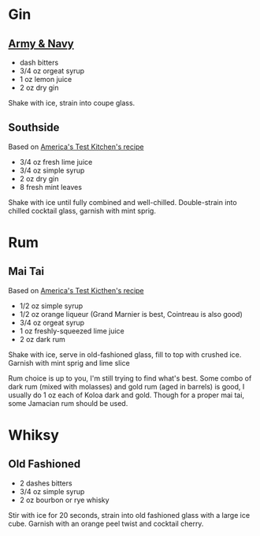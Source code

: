 # Gin

## [Army & Navy](https://www.liquor.com/army-navy-cocktail-recipe-5225039)

- dash bitters
- 3/4 oz orgeat syrup
- 1 oz lemon juice
- 2 oz dry gin

Shake with ice, strain into coupe glass.


## Southside

Based on [America's Test Kitchen's recipe](https://www.americastestkitchen.com/recipes/13496-southside)

- 3/4 oz fresh lime juice
- 3/4 oz simple syrup
- 2 oz dry gin
- 8 fresh mint leaves

Shake with ice until fully combined and well-chilled. Double-strain into chilled cocktail glass,
garnish with mint sprig.


# Rum

## Mai Tai

Based on [America's Test Kicthen's recipe](https://www.americastestkitchen.com/recipes/13499-mai-tai)

- 1/2 oz simple syrup
- 1/2 oz orange liqueur (Grand Marnier is best, Cointreau is also good)
- 3/4 oz orgeat syrup
- 1 oz freshly-squeezed lime juice
- 2 oz dark rum

Shake with ice, serve in old-fashioned glass, fill to top with crushed ice. Garnish with mint sprig
and lime slice

Rum choice is up to you, I'm still trying to find what's best. Some combo of dark rum (mixed with
molasses) and gold rum (aged in barrels) is good, I usually do 1 oz each of Koloa dark and gold.
Though for a proper mai tai, some Jamacian rum should be used.



# Whiksy

## Old Fashioned

- 2 dashes bitters
- 3/4 oz simple syrup
- 2 oz bourbon or rye whisky

Stir with ice for 20 seconds, strain into old fashioned glass with a large ice cube. Garnish with an
orange peel twist and cocktail cherry.
